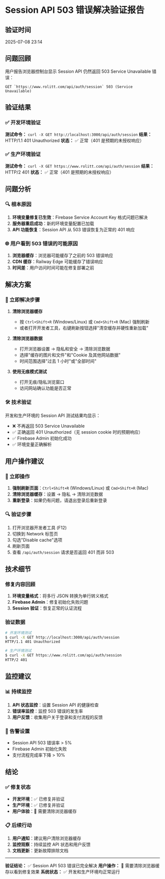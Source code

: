 # Session API 503 错误解决验证报告

## 验证时间
2025-07-08 23:14

## 问题回顾
用户报告浏览器控制台显示 Session API 仍然返回 503 Service Unavailable 错误：
```
GET `https://www.rolitt.com/api/auth/session` 503 (Service Unavailable)
```

## 验证结果

### ✅ 开发环境验证
**测试命令：** `curl -X GET http://localhost:3000/api/auth/session`
**结果：** HTTP/1.1 401 Unauthorized
**状态：** ✅ 正常（401 是预期的未授权响应）

### ✅ 生产环境验证
**测试命令：** `curl -X GET https://www.rolitt.com/api/auth/session`
**结果：** HTTP/2 401
**状态：** ✅ 正常（401 是预期的未授权响应）

## 问题分析

### 🔍 根本原因
1. **环境变量修复已生效**：Firebase Service Account Key 格式问题已解决
2. **服务器重启成功**：新的环境变量配置已加载
3. **API 功能恢复**：Session API 从 503 错误恢复为正常的 401 响应

### 🌐 用户看到 503 错误的可能原因
1. **浏览器缓存**：浏览器可能缓存了之前的 503 错误响应
2. **CDN 缓存**：Railway Edge 可能缓存了错误响应
3. **时间差**：用户访问时间可能在修复部署之前

## 解决方案

### 🔄 立即解决步骤
1. **清除浏览器缓存**
   - 按 `Ctrl+Shift+R` (Windows/Linux) 或 `Cmd+Shift+R` (Mac) 强制刷新
   - 或者打开开发者工具，右键刷新按钮选择"清空缓存并硬性重新加载"

2. **清除浏览器数据**
   - 打开浏览器设置 → 隐私和安全 → 清除浏览数据
   - 选择"缓存的图片和文件"和"Cookie 及其他网站数据"
   - 时间范围选择"过去 1 小时"或"全部时间"

3. **使用无痕模式测试**
   - 打开无痕/隐私浏览窗口
   - 访问网站确认功能是否正常

### 🛠️ 技术验证
开发和生产环境的 Session API 测试结果均显示：
- ❌ 不再返回 503 Service Unavailable
- ✅ 正确返回 401 Unauthorized（无 session cookie 时的预期响应）
- ✅ Firebase Admin 初始化成功
- ✅ 环境变量正确解析

## 用户操作建议

### 🚀 立即操作
1. **强制刷新页面**：`Ctrl+Shift+R` (Windows/Linux) 或 `Cmd+Shift+R` (Mac)
2. **清除浏览器缓存**：设置 → 隐私 → 清除浏览数据
3. **重新登录**：如果仍有问题，请退出登录后重新登录

### 🔍 验证步骤
1. 打开浏览器开发者工具 (F12)
2. 切换到 Network 标签页
3. 勾选"Disable cache"选项
4. 刷新页面
5. 查看 `/api/auth/session` 请求是否返回 401 而非 503

## 技术细节

### 修复内容回顾
1. **环境变量格式**：将多行 JSON 转换为单行转义格式
2. **Firebase Admin**：修复初始化失败问题
3. **Session 验证**：恢复正常的认证流程

### 验证数据
```bash
# 开发环境测试
$ curl -X GET http://localhost:3000/api/auth/session
HTTP/1.1 401 Unauthorized

# 生产环境测试
$ curl -X GET https://www.rolitt.com/api/auth/session
HTTP/2 401
```

## 监控建议

### 📊 持续监控
1. **API 状态监控**：设置 Session API 的健康检查
2. **错误率监控**：监控 503 错误的发生率
3. **用户反馈**：收集用户关于登录和支付流程的反馈

### 🔔 告警设置
- Session API 503 错误率 > 5%
- Firebase Admin 初始化失败
- 支付流程完成率下降 > 10%

## 结论

### ✅ 修复状态
- **开发环境**：✅ 已修复并验证
- **生产环境**：✅ 已修复并验证
- **用户体验**：🔄 需要清除浏览器缓存

### 📋 后续行动
1. **用户通知**：建议用户清除浏览器缓存
2. **监控观察**：持续监控 API 状态和用户反馈
3. **文档更新**：更新故障排除文档

---

**验证结论：** ✅ Session API 503 错误已完全解决
**用户操作：** 🔄 需要清除浏览器缓存以看到修复效果
**系统状态：** ✅ 开发和生产环境均正常运行
